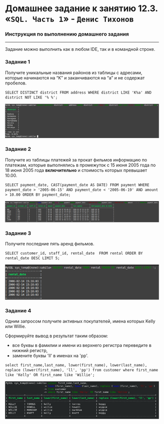 # Домашнее задание к занятию 12.3. «`SQL. Часть 1`» - `Денис Тихонов`
### Инструкция по выполнению домашнего задания


---

Задание можно выполнить как в любом IDE, так и в командной строке.

### Задание 1

Получите уникальные названия районов из таблицы с адресами, которые начинаются на “K” и заканчиваются на “a” и не содержат пробелов.

```
SELECT DISTINCT district FROM address WHERE district LIKE 'K%a' AND district NOT LIKE '% %';
```


![Выполнение запроса в консоли](1.png)

### Задание 2

Получите из таблицы платежей за прокат фильмов информацию по платежам, которые выполнялись в промежуток с 15 июня 2005 года по 18 июня 2005 года **включительно** и стоимость которых превышает 10.00.

````
SELECT payment_date, CAST(payment_date AS DATE) FROM payment WHERE payment_date > '2005-06-15' AND payment_date < '2005-06-19' AND amount > 10.00 ORDER BY payment_date;
````
![Выполнение запроса в консоли](2.png)




### Задание 3

Получите последние пять аренд фильмов.

```
SELECT customer_id, staff_id, rental_date  FROM rental ORDER BY rental_date DESC LIMIT 5;
```

![Выполнение запроса в консоли](3.png)

### Задание 4

Одним запросом получите активных покупателей, имена которых Kelly или Willie. 

Сформируйте вывод в результат таким образом:
- все буквы в фамилии и имени из верхнего регистра переведите в нижний регистр,
- замените буквы 'll' в именах на 'pp'.

```
select first_name,last_name, lower(first_name), lower(last_name), replace (lower(first_name), 'll', 'pp') from customer where first_name like 'Kelly' OR first_name like 'Willie';
```

![Выполнение запроса в консоли](4.png)


